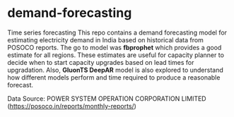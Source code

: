 # demand-forecasting
Time series forecasting
This repo contains a demand forecasting model for estimating electricity demand in India based on historical data from POSOCO reports. The go to model was **fbprophet** which provides a good estimate for all regions. These estimates are useful for capacity planner to decide when to start capacity upgrades based on lead times for upgradation.
Also, **GluonTS DeepAR** model is also explored to understand how different models perform and time required to produce a reasonable forecast.

Data Source: POWER SYSTEM OPERATION CORPORATION LIMITED (https://posoco.in/reports/monthly-reports/)
